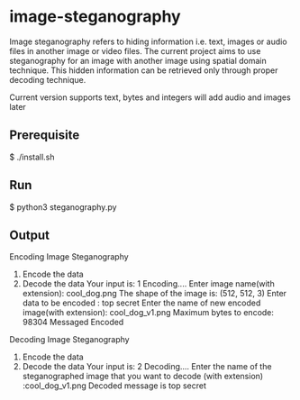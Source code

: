 # image-steganography
Image steganography refers to hiding information i.e. text, images or audio files in another image or video files. The current project aims to use steganography for an image with another image using spatial domain technique. This hidden information can be retrieved only through proper decoding technique.

Current version supports text, bytes and integers will add audio and images later

## Prerequisite

  $ ./install.sh
  
## Run

  $ python3 steganography.py
  
## Output

Encoding
  Image Steganography 
  1. Encode the data 
  2. Decode the data 
  Your input is: 1
  Encoding....
  Enter image name(with extension): cool_dog.png
  The shape of the image is:  (512, 512, 3)
  Enter data to be encoded : top secret
  Enter the name of new encoded image(with extension): cool_dog_v1.png
  Maximum bytes to encode: 98304
  Messaged Encoded
  
Decoding
  Image Steganography 
  1. Encode the data 
  2. Decode the data 
  Your input is: 2
  Decoding....
  Enter the name of the steganographed image that you want to decode (with extension) :cool_dog_v1.png
  Decoded message is top secret
  

